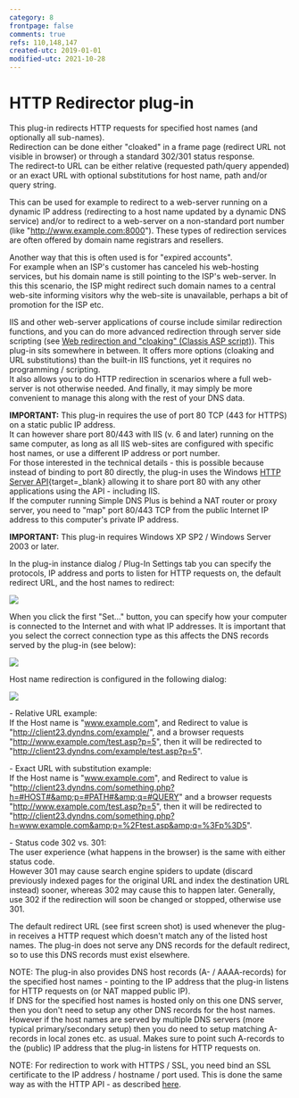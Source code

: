```yaml
---
category: 8
frontpage: false
comments: true
refs: 110,148,147
created-utc: 2019-01-01
modified-utc: 2021-10-28
---
```

# HTTP Redirector plug-in

This plug-in redirects HTTP requests for specified host names (and optionally all sub-names).  
Redirection can be done either "cloaked" in a frame page (redirect URL not visible in browser) or through a standard 302/301 status response.  
The redirect-to URL can be either relative (requested path/query appended) or an exact URL with optional substitutions for host name, path and/or query string.

This can be used for example to redirect to a web-server running on a dynamic IP address (redirecting to a host name updated by a dynamic DNS service) and/or to redirect to a web-server on a non-standard port number (like "http://www.example.com:8000"). These types of redirection services are often offered by domain name registrars and resellers.

Another way that this is often used is for "expired accounts".  
For example when an ISP's customer has canceled his web-hosting services, but his domain name is still pointing to the ISP's web-server. In this this scenario, the ISP might redirect such domain names to a central web-site informing visitors why the web-site is unavailable, perhaps a bit of promotion for the ISP etc.

IIS and other web-server applications of course include similar redirection functions, and you can do more advanced redirection through server side scripting (see [Web redirection and "cloaking" (Classis ASP script)](/kb/148)). This plug-in sits somewhere in between. It offers more options (cloaking and URL substitutions) than the built-in IIS functions, yet it requires no programming / scripting.  
It also allows you to do HTTP redirection in scenarios where a full web-server is not otherwise needed. And finally, it may simply be more convenient to manage this along with the rest of your DNS data.

**IMPORTANT:** This plug-in requires the use of port 80 TCP (443 for HTTPS) on a static public IP address.  
It can however share port 80/443 with IIS (v. 6 and later) running on the same computer, as long as all IIS web-sites are configured with specific host names, or use a different IP address or port number.  
For those interested in the technical details - this is possible because instead of binding to port 80 directly, the plug-in uses the Windows [HTTP Server API](http://msdn.microsoft.com/en-us/library/aa364510(vs.85).aspx){target=_blank} allowing it to share port 80 with any other applications using the API - including IIS.  
If the computer running Simple DNS Plus is behind a NAT router or proxy server, you need to "map" port 80/443 TCP from the public Internet IP address to this computer's private IP address.

**IMPORTANT:** This plug-in requires Windows XP SP2 / Windows Server 2003 or later.

In the plug-in instance dialog / Plug-In Settings tab you can specify the protocols, IP address and ports to listen for HTTP requests on, the default redirect URL, and the host names to redirect:

![](img/179/1.png)

When you click the first "Set..." button, you can specify how your computer is connected to the Internet and with what IP addresses. It is important that you select the correct connection type as this affects the DNS records served by the plug-in (see below):

![](img/179/2.png)

Host name redirection is configured in the following dialog:

![](img/179/3.png)

\- Relative URL example:  
If the Host name is "www.example.com", and Redirect to value is "http://client23.dyndns.com/example/", and a browser requests "http://www.example.com/test.asp?p=5", then it will be redirected to "http://client23.dyndns.com/example/test.asp?p=5".

\- Exact URL with substitution example:  
If the Host name is "www.example.com", and Redirect to value is "http://client23.dyndns.com/something.php?h=#HOST#&amp;p=#PATH#&amp;q=#QUERY" and a browser requests "http://www.example.com/test.asp?p=5", then it will be redirected to "http://client23.dyndns.com/something.php?h=www.example.com&amp;p=%2Ftest.asp&amp;q=%3Fp%3D5".

\- Status code 302 vs. 301:  
The user experience (what happens in the browser) is the same with either status code.  
However 301 may cause search engine spiders to update (discard previously indexed pages for the original URL and index the destination URL instead) sooner, whereas 302 may cause this to happen later. Generally, use 302 if the redirection will soon be changed or stopped, otherwise use 301.

The default redirect URL (see first screen shot) is used whenever the plug-in receives a HTTP request which doesn't match any of the listed host names. The plug-in does not serve any DNS records for the default redirect, so to use this DNS records must exist elsewhere.

NOTE: The plug-in also provides DNS host records (A- / AAAA-records) for the specified host names - pointing to the IP address that the plug-in listens for HTTP requests on (or NAT mapped public IP).  
If DNS for the specified host names is hosted only on this one DNS server, then you don't need to setup any other DNS records for the host names. However if the host names are served by multiple DNS servers (more typical primary/secondary setup) then you do need to setup matching A-records in local zones etc. as usual. Makes sure to point such A-records to the (public) IP address that the plug-in listens for HTTP requests on.

NOTE: For redirection to work with HTTPS / SSL, you need bind an SSL certificate to the IP address / hostname / port used. This is done the same way as with the HTTP API - as described [here](/kb/163).

